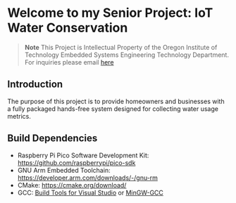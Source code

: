 # Welcome to my Senior Project: IoT Water Conservation
> **Note** 
> This Project is Intellectual Property of the Oregon Institute of Technology Embedded Systems Engineering Technology Department.
> For inquiries please email <a href="mailto:troy.scevers@oit.edu?subject=[Senior Project Inquiry] Water Conservation Using Embedded Systems&cc=adin.derosier@oit.edu%2C%20phong.nguyen@oit.edu">here</a>
## Introduction
The purpose of this project is to provide homeowners and businesses with a fully packaged hands-free system designed for collecting water usage metrics.
## Build Dependencies
* Raspberry Pi Pico Software Development Kit: https://github.com/raspberrypi/pico-sdk
* GNU Arm Embedded Toolchain: https://developer.arm.com/downloads/-/gnu-rm
* CMake: https://cmake.org/download/
* GCC: [Build Tools for Visual Studio](https://visualstudio.microsoft.com/downloads/) or [MinGW-GCC](https://www.msys2.org/)

